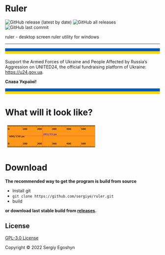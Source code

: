 # Ruler
![GitHub release (latest by date)](https://img.shields.io/github/v/release/sergiye/ruler?style=for-the-badge)
![GitHub all releases](https://img.shields.io/github/downloads/sergiye/ruler/total?style=for-the-badge)
![GitHub last commit](https://img.shields.io/github/last-commit/sergiye/ruler?style=for-the-badge)

ruler - desktop screen ruler utility for windows

----

[<img src="https://github.com/sergiye/hiberbeeTheme/raw/master/assets/ukraine_flag_bar.png" alt="UA"/>](https://u24.gov.ua)


Support the Armed Forces of Ukraine and People Affected by Russia’s Aggression on UNITED24, the official fundraising platform of Ukraine: https://u24.gov.ua.

**Слава Україні!**

[<img src="https://github.com/sergiye/hiberbeeTheme/raw/master/assets/ukraine_flag_bar.png" alt="UA"/>](https://u24.gov.ua)


# What will it look like?

[<img src="https://github.com/sergiye/ruler/raw/master/preview.png" alt="Preview" width="300"/>](https://github.com/sergiye/ruler/releases)

# Download

**The recommended way to get the program is build from source**
- Install git
- `git clone https://github.com/sergiye/ruler.git`
- build

**or download last stable build from <a href="https://github.com/sergiye/ruler/releases">releases</a>.**

## License

<a href="LICENSE">GPL-3.0 License</a> 

Copyright © 2022 Sergiy Egoshyn


